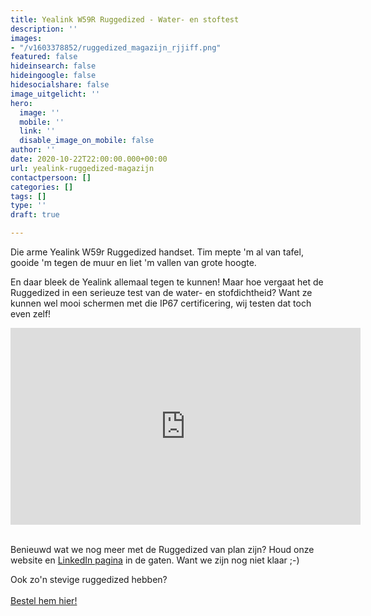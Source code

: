 ```yaml
---
title: Yealink W59R Ruggedized - Water- en stoftest
description: ''
images:
- "/v1603378852/ruggedized_magazijn_rjjiff.png"
featured: false
hideinsearch: false
hideingoogle: false
hidesocialshare: false
image_uitgelicht: ''
hero:
  image: ''
  mobile: ''
  link: ''
  disable_image_on_mobile: false
author: ''
date: 2020-10-22T22:00:00.000+00:00
url: yealink-ruggedized-magazijn
contactpersoon: []
categories: []
tags: []
type: ''
draft: true

---
```

Die arme Yealink W59r Ruggedized handset. Tim mepte 'm al van tafel, gooide 'm tegen de muur en liet 'm vallen van grote hoogte. 

En daar bleek de Yealink allemaal tegen te kunnen! Maar hoe vergaat het de Ruggedized in een serieuze test van de water- en stofdichtheid? Want ze kunnen wel mooi schermen met die IP67 certificering, wij testen dat toch even zelf! 

<iframe width="560" height="315" src="https://www.youtube.com/embed/y3YAFXek8M8" frameborder="0" allow="accelerometer; autoplay; clipboard-write; encrypted-media; gyroscope; picture-in-picture" allowfullscreen></iframe><br><br>

Benieuwd wat we nog meer met de Ruggedized van plan zijn? Houd onze website en <a href="https://www.linkedin.com/company/callvoip-telefonie/" target="blank">LinkedIn pagina</a> in de gaten. Want we zijn nog niet klaar ;-)

Ook zo'n stevige ruggedized hebben?
<br><br><a href="https://callvoip.shop/multicell-oplossingen/1053-yealink-w59r-ruggedized-hd-ip-dect-handset.html" class="button">Bestel hem hier!</a>